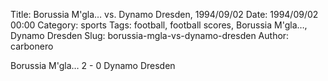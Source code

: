Title: Borussia M'gla… vs. Dynamo Dresden, 1994/09/02
Date: 1994/09/02 00:00
Category: sports
Tags: football, football scores, Borussia M'gla…, Dynamo Dresden
Slug: borussia-mgla-vs-dynamo-dresden
Author: carbonero


Borussia M'gla… 2 - 0 Dynamo Dresden
